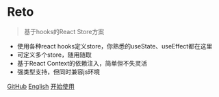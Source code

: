 # Reto

> 基于hooks的React Store方案

- 使用各种react hooks定义store，你熟悉的useState、useEffect都在这里
- 可定义多个store，随用随取
- 基于React Context的依赖注入，简单但不失灵活
- 强类型支持，但同时兼容js环境

[GitHub](https://github.com/awmleer/reto/)
[English](/)
[开始使用](#reto)
